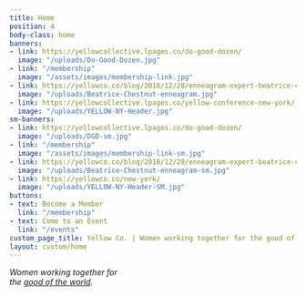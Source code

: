 ```yaml
---
title: Home
position: 4
body-class: home
banners:
- link: https://yellowcollective.lpages.co/do-good-dozen/
  image: "/uploads/Do-Good-Dozen.jpg"
- link: "/membership"
  image: "/assets/images/membership-link.jpg"
- link: https://yellowco.co/blog/2018/12/28/enneagram-expert-beatrice-chestnut-interview/
  image: "/uploads/Beatrice-Chestnut-enneagram.jpg"
- link: https://yellowcollective.lpages.co/yellow-conference-new-york/
  image: "/uploads/YELLOW-NY-Header.jpg"
sm-banners:
- link: https://yellowcollective.lpages.co/do-good-dozen/
  image: "/uploads/DGD-sm.jpg"
- link: "/membership"
  image: "/assets/images/membership-link-sm.jpg"
- link: https://yellowco.co/blog/2018/12/28/enneagram-expert-beatrice-chestnut-interview/
  image: "/uploads/Beatrice-Chestnut-enneagram-sm.jpg"
- link: https://yellowco.co/new-york/
  image: "/uploads/YELLOW-NY-Header-SM.jpg"
buttons:
- text: Become a Member
  link: "/membership"
- text: Come to an Event
  link: "/events"
custom_page_title: Yellow Co. | Women working together for the good of the world.
layout: custom/home
---
```


<em>Women working together for <br class="hidden-xs-down"> the <u>good of the world</u>.</em>
